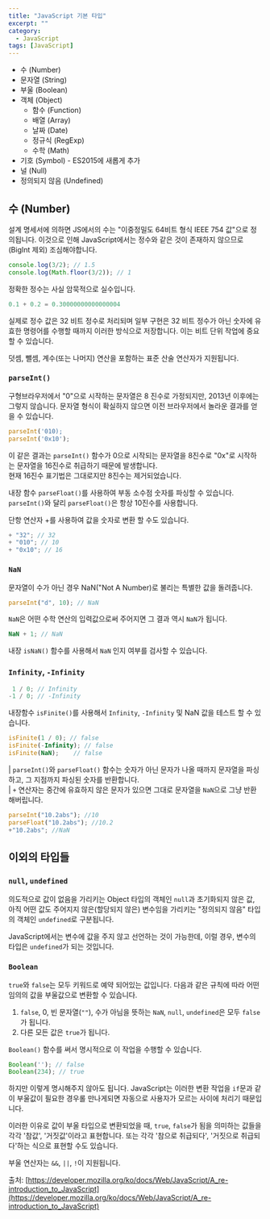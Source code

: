 ```yaml
---
title: "JavaScript 기본 타입"
excerpt: ""
category:
  - JavaScript
tags: [JavaScript]
---
```


- 수 (Number)
- 문자열 (String)
- 부울 (Boolean)
- 객체 (Object)
  - 함수 (Function)
  - 배열 (Array)
  - 날짜 (Date)
  - 정규식 (RegExp)
  - 수학 (Math)
- 기호 (Symbol) - ES2015에 새롭게 추가
- 널 (Null)
- 정의되지 않음 (Undefined)


## 수 (Number)
설계 명세서에 의하면 JS에서의 수는 "이중정밀도 64비트 형식 IEEE 754 값"으로 정의됩니다. 이것으로 인해 JavaScript에서는 정수와 같은 것이 존재하지 않으므로(BigInt 제외) 조심해야합니다.
```js
console.log(3/2); // 1.5
console.log(Math.floor(3/2)); // 1
```
정확한 정수는 사실 암묵적으로 실수입니다.


```js
0.1 + 0.2 = 0.30000000000000004
```
실제로 정수 값은 32 비트 정수로 처리되며 일부 구현은 32 비트 정수가 아닌 숫자에 유효한 명령어를 수행할 때까지 이러한 방식으로 저장합니다. 이는 비트 단위 작업에 중요할 수 있습니다.


덧셈, 뺄셈, 계수(또는 나머지) 연산을 포함하는 표준 산술 연산자가 지원됩니다. 


### `parseInt()`

구형브라우저에서 "0"으로 시작하는 문자열은 8 진수로 가정되지만, 2013년 이후에는 그렇지 않습니다. 문자열 형식이 확실하지 않으면 이전 브라우저에서 놀라운 결과를 얻을 수 있습니다.
```js
parseInt('010);
parseInt('0x10');
```
이 같은 결과는 `parseInt()` 함수가 0으로 시작되는 문자열을 8진수로 "0x"로 시작하는 문자열을 16진수로 취급하기 때문에 발생합니다.  
현재 16진수 표기법은 그대로지만 8진수는 제거되었습니다.

내장 함수 `parseFloat()`를 사용하여 부동 소수점 숫자를 파싱할 수 있습니다. `parseInt()`와 달리 `parseFloat()`은 항상 10진수를 사용합니다.


단항 연산자 +를 사용하여 값을 숫자로 변환 할 수도 있습니다.
```js
+ "32"; // 32
+ "010"; // 10
+ "0x10"; // 16
```

### `NaN`

문자열이 수가 아닌 경우 NaN("Not A Number)로 불리는 특별한 값을 돌려줍니다.
```js
parseInt("d", 10); // NaN
```

`NaN`은 어떤 수학 연산의 입력값으로써 주어지면 그 결과 역시 `NaN`가 됩니다.
```js
NaN + 1; // NaN
```

내장 `isNaN()` 함수를 사용해서 `NaN` 인지 여부를 검사할 수 있습니다.

### `Infinity`, `-Infinity`
```js
 1 / 0; // Infinity
-1 / 0; // -Infinity
```


내장함수 `isFinite()`를 사용해서 `Infinity`, `-Infinity` 및 NaN 값을 테스트 할 수 있습니다.
```js
isFinite(1 / 0); // false
isFinite(-Infinity); // false
isFinite(NaN);    // false
```


| `parseInt()`와 `parseFloat()` 함수는 숫자가 아닌 문자가 나올 때까지 문자열을 파싱하고, 그 지점까지 파싱된 숫자를 반환합니다.  
| `+` 연산자는 중간에 유효하지 않은 문자가 있으면 그대로 문자열을 `NaN`으로 그냥 반환해버립니다.
```js
parseInt("10.2abs"); //10
parseFloat("10.2abs"); //10.2
+"10.2abs"; //NaN
```


## 이외의 타입들

### `null`, `undefined`
의도적으로 값이 없음을 가리키는 Object 타입의 객체인 `null`과 초기화되지 않은 값, 아직 어떤 값도 주어지지 않은(할당되지 않은) 변수임을 가리키는 "정의되지 않음" 타입의 객체인 `undefined`로 구분됩니다.  


JavaScript에서는 변수에 값을 주지 않고 선언하는 것이 가능한데, 이럴 경우, 변수의 타입은 `undefined`가 되는 것입니다.


### `Boolean`
`true`와 `false`는 모두 키워드로 예약 되어있는 값입니다. 다음과 같은 규칙에 따라 어떤 임의의 값을 부울값으로 변환할 수 있습니다.
1. `false`, 0, 빈 문자열(`""`), 수가 아님을 뜻하는 `NaN`, `null`, `undefined`은 모두 `false`가 됩니다.
2. 다른 모든 값은 `true`가 됩니다.


`Boolean()` 함수를 써서 명시적으로 이 작업을 수행할 수 있습니다.
```js
Boolean(''); // false
Boolean(234); // true
```
하지만 이렇게 명시해주지 않아도 됩니다. JavaScript는 이러한 변환 작업을 `if`문과 같이 부울값이 필요한 경우롤 만나게되면 자동으로 사용자가 모르는 사이에 처리기 때문입니다.  


이러한 이유로 값이 부울 타입으로 변환되었을 때, `true`, `false`가 됨을 의미하는 값들을 각각 '참값', '거짓값'이라고 표현합니다. 또는 각각 '참으로 취급되다', '거짓으로 취급되다'하는 식으로 표현할 수도 있습니다.  
 
부울 연산자는 `&&`, `||`, `!`이 지원됩니다.  


출처: [https://developer.mozilla.org/ko/docs/Web/JavaScript/A_re-introduction_to_JavaScript](https://developer.mozilla.org/ko/docs/Web/JavaScript/A_re-introduction_to_JavaScript)